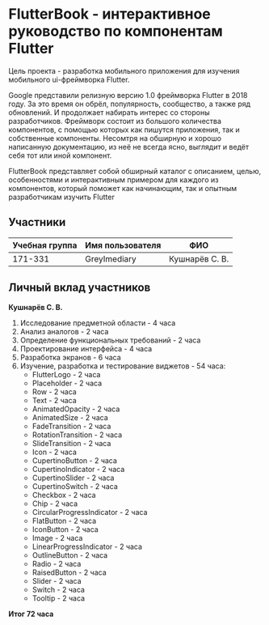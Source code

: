 # FlutterBook - интерактивное руководство по компонентам Flutter

Цель проекта - разработка мобильного приложения для изучения мобильного ui-фреймворка Flutter.

Google представили релизную версию 1.0 фреймворка Flutter в 2018 году. За это время он обрёл, популярность, сообщество, а также ряд обновлений. И продолжает набирать интерес со стороны разработчиков. Фреймворк состоит из большого количества компонентов, с помощью которых как пишутся приложения, так и собственные компоненты. Несомтря на обширную и хорошо написанную документацию, из неё не всегда ясно, выглядит и ведёт себя тот или иной компонент.

FlutterBook представляет собой обширный каталог с описанием, целью, особенностями и интерактивным примером для каждого из компонентов, который поможет как начинающим, так и опытным разработчикам изучить Flutter

## Участники

Учебная группа | Имя пользователя | ФИО
-------------- | ---------------- | -------------
171-331 | GreyImediary | Кушнарёв С. В.

## Личный вклад участников

**Кушнарёв С. В.**

1. Исследование предметной области - 4 часа
2. Анализ аналогов - 2 часа
3. Определение функциональных требований - 2 часа
4. Проектирование интерфейса - 4 часа
5. Разработка экранов - 6 часа
6. Изучение, разработка и тестирование виджетов - 54 часа:
   - FlutterLogo - 2 часа
   - Placeholder - 2 часа
   - Row - 2 часа
   - Text - 2 часа
   - AnimatedOpacity - 2 часа
   - AnimatedSize - 2 часа
   - FadeTransition - 2 часа
   - RotationTransition - 2 часа
   - SlideTransition - 2 часа
   - Icon - 2 часа
   - CupertinoButton - 2 часа
   - CupertinoIndicator - 2 часа
   - CupertinoSlider - 2 часа
   - CupertinoSwitch - 2 часа
   - Checkbox - 2 часа
   - Chip - 2 часа
   - CircularProgressIndicator - 2 часа
   - FlatButton - 2 часа
   - IconButton - 2 часа
   - Image - 2 часа
   - LinearProgressIndicator - 2 часа
   - OutlineButton - 2 часа
   - Radio - 2 часа
   - RaisedButton - 2 часа
   - Slider - 2 часа
   - Switch - 2 часа
   - Tooltip - 2 часа

**Итог 72 часа**
